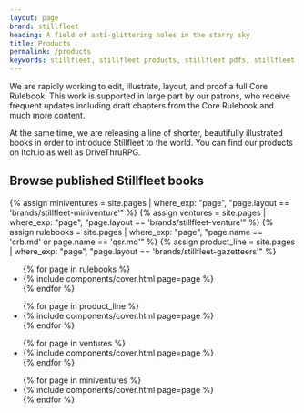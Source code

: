 ```yaml
---
layout: page
brand: stillfleet
heading: A field of anti-glittering holes in the starry sky
title: Products
permalink: /products
keywords: stillfleet, stillfleet products, stillfleet pdfs, stillfleet books, stillfleet modules, stillfleet rules, quickstart rules, stillfleet quickstart, stillfleet qsr, wayfarers, stillfleet character design, subtle fluid, blooder, nanotech, stillfleet venture, the sleeper in the sky, stillfleet sleeper, yuggothi confidential, stillfleet games
---
```


We are rapidly working to edit, illustrate, layout, and proof a full Core Rulebook. This work is supported in large part by our patrons, who receive frequent updates including draft chapters from the Core Rulebook and much more content.

At the same time, we are releasing a line of shorter, beautifully illustrated books in order to introduce Stillfleet to the world. You can find our products on Itch.io as well as DriveThruRPG.

## Browse published Stillfleet books

{% assign miniventures = site.pages | where_exp: "page", "page.layout == 'brands/stillfleet-miniventure'" %}
{% assign ventures = site.pages | where_exp: "page", "page.layout == 'brands/stillfleet-venture'" %}
{% assign rulebooks = site.pages | where_exp: "page", "page.name == 'crb.md' or page.name == 'qsr.md'" %}
{% assign product_line = site.pages | where_exp: "page", "page.layout == 'brands/stillfleet-gazetteers'" %}

<ul id="rules" class="covers">
  {% for page in rulebooks %}
    <li>{% include components/cover.html page=page %}</li>
  {% endfor %}
</ul>

<ul id="gazetteers" class="covers">
  {% for page in product_line %}
    <li>{% include components/cover.html page=page %}</li>
  {% endfor %}
</ul>

<ul id="ventures" class="covers">
  {% for page in ventures %}
    <li>{% include components/cover.html page=page %}</li>
  {% endfor %}
</ul>

<ul id="miniventures" class="covers">
  {% for page in miniventures %}
    <li>{% include components/cover.html page=page %}</li>
  {% endfor %}
</ul>